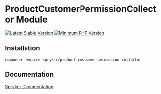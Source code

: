 # ProductCustomerPermissionCollector Module
[![Latest Stable Version](https://poser.pugx.org/spryker/product-customer-permission-collector/v/stable.svg)](https://packagist.org/packages/spryker/product-customer-permission-collector)
[![Minimum PHP Version](https://img.shields.io/badge/php-%3E%3D%208.0-8892BF.svg)](https://php.net/)

## Installation

```
composer require spryker/product-customer-permission-collector
```

## Documentation

[Spryker Documentation](https://docs.spryker.com)
